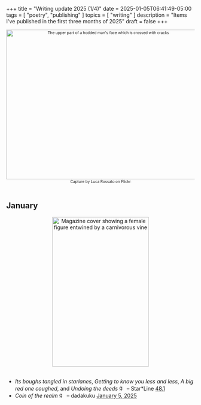 +++
title = "Writing update 2025 (1/4)"
date = 2025-01-05T06:41:49-05:00
tags = [
    "poetry",
    "publishing"
]
topics = [
    "writing"
]
description = "Items I've published in the first three months of 2025"
draft = false
+++
<div align="center" style="font-size:x-small"><img src="https://milkfish08.s3.amazonaws.com/photo/blog/abovethefold/3374034846_4745e2793b_c.jpg" alt="The upper part of a hodded man's face which is crossed with cracks" width="530" height="400" title="My name is Luca.." /><br />Capture by Luca Rossato on Flickr</div><br clear="all" />


## January

<div align="center"><img src="https://milkfish08.s3.us-east-1.amazonaws.com/photo/blog/48.1.jpg" title="Star*Line 48.1 cover" alt="Magazine cover showing a female figure entwined by a carnivorous vine" width="258" height="400" /></div><br clear="all" />

* *Its boughs tangled in starlanes*, *Getting to know you less and less*, *A big red one coughed*, and *Undoing the deeds* <img src="https://milkfish08.s3.amazonaws.com/photo/blog/award_star_gold_1.png" width=16 height=16 title="gold star" />  – Star*Line [48.1](https://sfpoetry.com/sl/issues/starline48.1.html)
* *Coin of the realm*  <img src="https://milkfish08.s3.amazonaws.com/photo/blog/award_star_gold_1.png" width=16 height=16 title="gold star" /> – dadakuku [January 5, 2025](https://dadakuku.com/2025/01/05/coin-of-the-realm/)

<!-- ## February -->

<!-- ## March -->